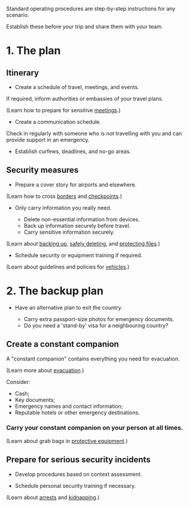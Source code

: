 [Title]: # (Standard Operating Procedures)
[Order]: # (3)

Standard operating procedures are step-by-step instructions for any scenario.  

Establish these before your trip and share them with your team. 

# 1. The plan

## Itinerary 
*   Create a schedule of travel, meetings, and events. 

If required, inform authorities or embassies of your travel plans.

(Learn how to prepare for sensitive [meetings](umbrella://lesson/meetings).)

*	Create a communication schedule. 

Check in regularly with someone who is not travelling with you and can provide support in an emergency.

*   Establish curfews, deadlines, and no-go areas. 

## Security measures 
*    Prepare a cover story for airports and elsewhere. 

(Learn how to cross [borders](umbrella://lesson/borders) and [checkpoints](umbrella://lesson/checkpoints).)

*   Only carry information you really need.  

	* Delete non-essential information from devices.  
	* Back up information securely before travel.
    * Carry sensitive information securely. 
       
(Learn about [backing up](umbrella://lesson/backing-up), [safely deleting](umbrella://lesson/safely-deleting), and [protecting files](umbrella://lesson/protecting-files).)

*	Schedule security or equipment training if required. 

(Learn about guidelines and policies for [vehicles](umbrella://lesson/vehicles).)

# 2. The backup plan

*	Have an alternative plan to exit the country. 

	* Carry extra passport-size photos for emergency documents. 
	* Do you need a 'stand-by' visa for a neighbouring country?
		         
## Create a constant companion

A "constant companion" contains everything you need for evacuation. 

(Learn more about [evacuation](umbrella://lesson/evacuation).)

Consider: 
*	Cash;
*	Key documents;
*	Emergency names and contact information;
*	Reputable hotels or other emergency destinations.

### Carry your constant companion on your person at all times. 

(Learn about grab bags in [protective equipment](umbrella://lesson/protective-equipment).)

## Prepare for serious security incidents

* 	Develop procedures based on context assessment. 

*   Schedule personal security training if necessary. 

(Learn about [arrests](umbrella://lesson/arrests) and [kidnapping](umbrella://lesson/kidnapping).)
